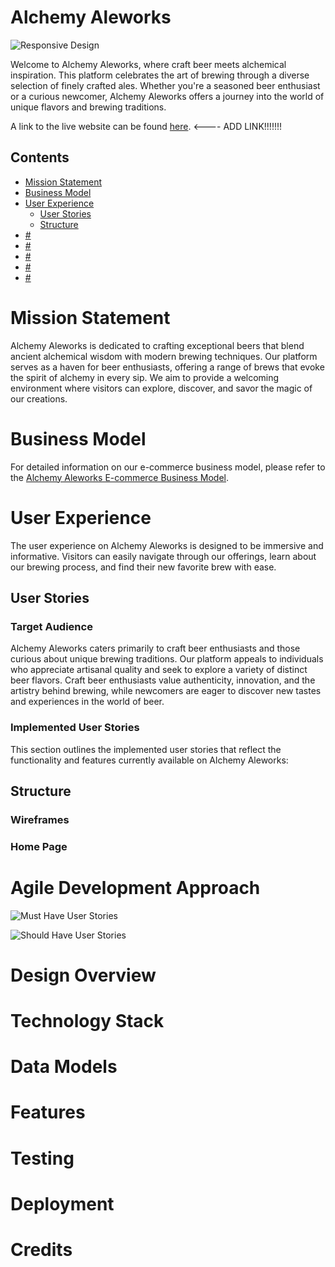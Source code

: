 # Alchemy Aleworks

![Responsive Design](#)

Welcome to Alchemy Aleworks, where craft beer meets alchemical inspiration. This platform celebrates the art of brewing through a diverse selection of finely crafted ales. Whether you're a seasoned beer enthusiast or a curious newcomer, Alchemy Aleworks offers a journey into the world of unique flavors and brewing traditions.

A link to the live website can be found [here](#). <---- ADD LINK!!!!!!!

## Contents

- [Mission Statement](#mission-statement)
- [Business Model](#business-model)
- [User Experience](#user-experience)
    - [User Stories](#user-stories)
    - [Structure](#structure)
- [#](#)
- [#](#)
- [#](#)
- [#](#)
- [#](#)

# Mission Statement

Alchemy Aleworks is dedicated to crafting exceptional beers that blend ancient alchemical wisdom with modern brewing techniques. Our platform serves as a haven for beer enthusiasts, offering a range of brews that evoke the spirit of alchemy in every sip. We aim to provide a welcoming environment where visitors can explore, discover, and savor the magic of our creations.

# Business Model

For detailed information on our e-commerce business model, please refer to the [Alchemy Aleworks E-commerce Business Model](../alchemy-aleworks/business_model.md).

# User Experience

The user experience on Alchemy Aleworks is designed to be immersive and informative. Visitors can easily navigate through our offerings, learn about our brewing process, and find their new favorite brew with ease.

## User Stories

### Target Audience

Alchemy Aleworks caters primarily to craft beer enthusiasts and those curious about unique brewing traditions. Our platform appeals to individuals who appreciate artisanal quality and seek to explore a variety of distinct beer flavors. Craft beer enthusiasts value authenticity, innovation, and the artistry behind brewing, while newcomers are eager to discover new tastes and experiences in the world of beer.

### Implemented User Stories

This section outlines the implemented user stories that reflect the functionality and features currently available on Alchemy Aleworks:

## Structure

### Wireframes

### Home Page

# Agile Development Approach

![Must Have User Stories](../alchemy-aleworks/static/images/readme/user-stories/must-have.png)

![Should Have User Stories](../alchemy-aleworks/static/images/readme/user-stories/should-have.png)

# Design Overview

# Technology Stack

# Data Models

# Features

# Testing

# Deployment

# Credits